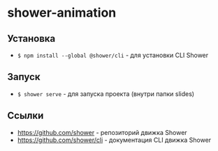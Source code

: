 # shower-animation
## Установка
* `$ npm install --global @shower/cli` - для установки CLI Shower
## Запуск
* `$ shower serve` - для запуска проекта (внутри папки slides)
## Ссылки
* https://github.com/shower - репозиторий движка Shower
* https://github.com/shower/cli - документация CLI движка Shower